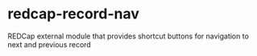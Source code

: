 # redcap-record-nav
REDCap external module that provides shortcut buttons for navigation to next and previous record
